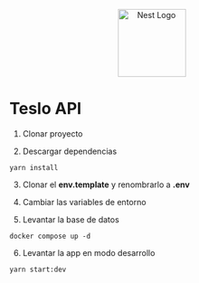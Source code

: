 <p align="center">
  <a href="http://nestjs.com/" target="blank"><img src="https://nestjs.com/img/logo-small.svg" width="120" alt="Nest Logo" /></a>
</p>

# Teslo API

1. Clonar proyecto

2. Descargar dependencias

```
yarn install
```
3. Clonar el __env.template__ y renombrarlo a __.env__

4. Cambiar las variables de entorno

5. Levantar la base de datos

```
docker compose up -d
```

6. Levantar la app en modo desarrollo

```
yarn start:dev
```

